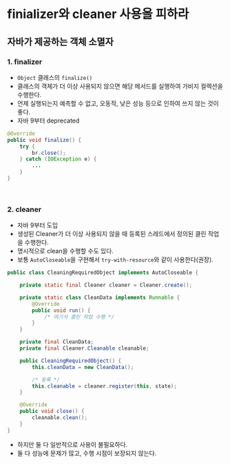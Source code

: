 # finializer와 cleaner 사용을 피하라

## 자바가 제공하는 객체 소멸자

### 1. finalizer
* `Object` 클래스의 `finalize()`
* 클래스의 객체가 더 이상 사용되지 않으면 해당 메서드를 실행하여 가비지 컬렉션을 수행한다.
* 언제 실행되는지 예측할 수 없고, 오동작, 낮은 성능 등으로 인하여 쓰지 않는 것이 좋다.
* 자바 9부터 deprecated
```java
@Override
public void finalize() {
    try {
        br.close();
    } catch (IOException e) {
        ...    
    }
}
```

<br>

### 2. cleaner
* 자바 9부터 도입
* 생성된 Cleaner가 더 이상 사용되지 않을 때 등록된 스레드에서 정의된 클린 작업을 수행한다.
* 명시적으로 clean을 수행할 수도 있다.
* 보통 `AutoCloseable`을 구현해서 `try-with-resource`와 같이 사용한다(권장).
```java
public class CleaningRequiredObject implements AutoCloseable {

    private static final Cleaner cleaner = Cleaner.create();

    private static class CleanData implements Runnable {
        @Override
        public void run() {
            /* 여기서 클린 작업 수행 */
        }
    }

    private final CleanData;
    private final Cleaner.Cleanable cleanable;

    public CleaningRequiredObject() {
        this.cleanData = new CleanData();

        /* 등록 */
        this.cleanable = cleaner.register(this, state);
    }

    @Override
    public void close() {
        cleanable.clean();
    }
}
```

* 하지만 둘 다 일반적으로 사용이 불필요하다.
* 둘 다 성능에 문제가 많고, 수행 시점이 보장되지 않는다.